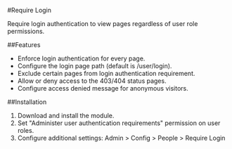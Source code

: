 #Require Login

Require login authentication to view pages regardless of user role permissions.

##Features

* Enforce login authentication for every page.
* Configure the login page path (default is /user/login).
* Exclude certain pages from login authentication requirement.
* Allow or deny access to the 403/404 status pages.
* Configure access denied message for anonymous visitors.

##Installation

1. Download and install the module.
2. Set "Administer user authentication requirements" permission on user roles.
3. Configure additional settings: Admin > Config > People > Require Login
